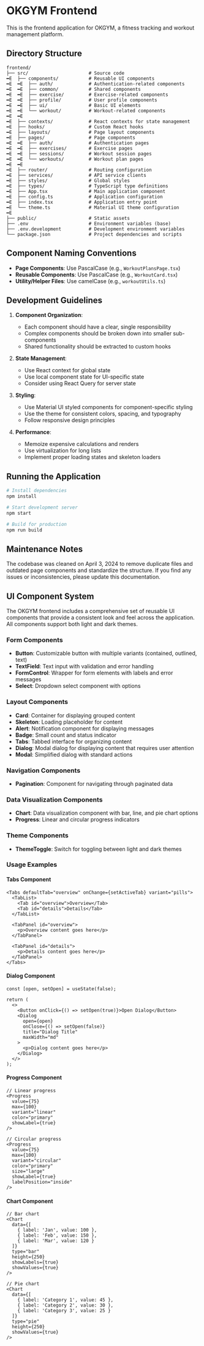 # OKGYM Frontend

This is the frontend application for OKGYM, a fitness tracking and workout management platform.

## Directory Structure

```
frontend/
├── src/                      # Source code
━E  ├── components/           # Reusable UI components
━E  ━E  ├── auth/             # Authentication-related components
━E  ━E  ├── common/           # Shared components
━E  ━E  ├── exercise/         # Exercise-related components
━E  ━E  ├── profile/          # User profile components
━E  ━E  ├── ui/               # Basic UI elements
━E  ━E  └── workout/          # Workout-related components
━E  ━E
━E  ├── contexts/             # React contexts for state management
━E  ├── hooks/                # Custom React hooks
━E  ├── layouts/              # Page layout components
━E  ├── pages/                # Page components
━E  ━E  ├── auth/             # Authentication pages
━E  ━E  ├── exercises/        # Exercise pages
━E  ━E  ├── sessions/         # Workout session pages
━E  ━E  └── workouts/         # Workout plan pages
━E  ━E
━E  ├── router/               # Routing configuration
━E  ├── services/             # API service clients
━E  ├── styles/               # Global styles
━E  ├── types/                # TypeScript type definitions
━E  ├── App.tsx               # Main application component
━E  ├── config.ts             # Application configuration
━E  ├── index.tsx             # Application entry point
━E  └── theme.ts              # Material UI theme configuration
━E
├── public/                   # Static assets
├── .env                      # Environment variables (base)
├── .env.development          # Development environment variables
└── package.json              # Project dependencies and scripts
```

## Component Naming Conventions

- **Page Components**: Use PascalCase (e.g., `WorkoutPlansPage.tsx`)
- **Reusable Components**: Use PascalCase (e.g., `WorkoutCard.tsx`)
- **Utility/Helper Files**: Use camelCase (e.g., `workoutUtils.ts`)

## Development Guidelines

1. **Component Organization**:
   - Each component should have a clear, single responsibility
   - Complex components should be broken down into smaller sub-components
   - Shared functionality should be extracted to custom hooks

2. **State Management**:
   - Use React context for global state
   - Use local component state for UI-specific state
   - Consider using React Query for server state

3. **Styling**:
   - Use Material UI styled components for component-specific styling
   - Use the theme for consistent colors, spacing, and typography
   - Follow responsive design principles

4. **Performance**:
   - Memoize expensive calculations and renders
   - Use virtualization for long lists
   - Implement proper loading states and skeleton loaders

## Running the Application

```bash
# Install dependencies
npm install

# Start development server
npm start

# Build for production
npm run build
```

## Maintenance Notes

The codebase was cleaned on April 3, 2024 to remove duplicate files and outdated page components and standardize the structure. If you find any issues or inconsistencies, please update this documentation. 

## UI Component System

The OKGYM frontend includes a comprehensive set of reusable UI components that provide a consistent look and feel across the application. All components support both light and dark themes.

### Form Components

- **Button**: Customizable button with multiple variants (contained, outlined, text)
- **TextField**: Text input with validation and error handling
- **FormControl**: Wrapper for form elements with labels and error messages
- **Select**: Dropdown select component with options

### Layout Components

- **Card**: Container for displaying grouped content
- **Skeleton**: Loading placeholder for content
- **Alert**: Notification component for displaying messages
- **Badge**: Small count and status indicator
- **Tabs**: Tabbed interface for organizing content
- **Dialog**: Modal dialog for displaying content that requires user attention
- **Modal**: Simplified dialog with standard actions

### Navigation Components

- **Pagination**: Component for navigating through paginated data

### Data Visualization Components

- **Chart**: Data visualization component with bar, line, and pie chart options
- **Progress**: Linear and circular progress indicators

### Theme Components

- **ThemeToggle**: Switch for toggling between light and dark themes

### Usage Examples

#### Tabs Component

```tsx
<Tabs defaultTab="overview" onChange={setActiveTab} variant="pills">
  <TabList>
    <Tab id="overview">Overview</Tab>
    <Tab id="details">Details</Tab>
  </TabList>
  
  <TabPanel id="overview">
    <p>Overview content goes here</p>
  </TabPanel>
  
  <TabPanel id="details">
    <p>Details content goes here</p>
  </TabPanel>
</Tabs>
```

#### Dialog Component

```tsx
const [open, setOpen] = useState(false);

return (
  <>
    <Button onClick={() => setOpen(true)}>Open Dialog</Button>
    <Dialog
      open={open}
      onClose={() => setOpen(false)}
      title="Dialog Title"
      maxWidth="md"
    >
      <p>Dialog content goes here</p>
    </Dialog>
  </>
);
```

#### Progress Component

```tsx
// Linear progress
<Progress 
  value={75} 
  max={100} 
  variant="linear" 
  color="primary"
  showLabel={true}
/>

// Circular progress
<Progress 
  value={75} 
  max={100} 
  variant="circular" 
  color="primary"
  size="large"
  showLabel={true}
  labelPosition="inside"
/>
```

#### Chart Component

```tsx
// Bar chart
<Chart 
  data={[
    { label: 'Jan', value: 100 },
    { label: 'Feb', value: 150 },
    { label: 'Mar', value: 120 }
  ]} 
  type="bar" 
  height={250}
  showLabels={true}
  showValues={true}
/>

// Pie chart
<Chart 
  data={[
    { label: 'Category 1', value: 45 },
    { label: 'Category 2', value: 30 },
    { label: 'Category 3', value: 25 }
  ]} 
  type="pie" 
  height={250}
  showValues={true}
/>
```
